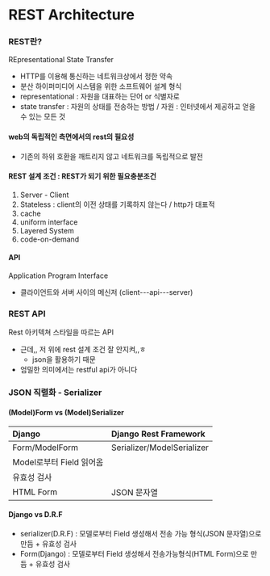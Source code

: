 # REST Architecture

### REST란?
REpresentational State Transfer
* HTTP를 이용해 통신하는 네트워크상에서 정한 약속
* 분산 하이퍼미디어 시스템을 위한 소프트웨어 설계 형식
* representational : 자원을 대표하는 단어 or 식별자로
* state transfer : 자원의 상태를 전송하는 방법  / 자원 : 인터넷에서 제공하고 얻을 수 있는 모든 것


#### web의 독립적인 측면에서의 rest의 필요성
* 기존의 하위 호환을 깨트리지 않고 네트워크를 독립적으로 발전

#### REST 설계 조건 : REST가 되기 위한 필요충분조건
1. Server - Client
2. Stateless : client의 이전 상태를 기록하지 않는다 / http가 대표적
3. cache
4. uniform interface
5. Layered System
6. code-on-demand

#### API 
Application Program Interface
* 클라이언트와 서버 사이의 메신저 (client---api---server)

### REST API
Rest 아키텍쳐 스타일을 따르는 API

* 근데,, 저 위에 rest 설계 조건 잘 안지켜,,ㅎ
    * json을 활용하기 때문
* 엄밀한 의미에서는 restful api가 아니다

### JSON 직렬화 - Serializer

#### (Model)Form vs (Model)Serializer

| Django | Django Rest Framework |
|:-------|:----------------------|
| Form/ModelForm | Serializer/ModelSerializer |
| Model로부터 Field 읽어옴 |
| 유효성 검사|
| HTML Form | JSON 문자열 |

#### Django vs D.R.F

* serializer(D.R.F) : 모델로부터 Field 생성해서 전송 가능 형식(JSON 문자열)으로 만듬 + 유효성 검사
* Form(Django) : 모델로부터 Field 생성해서 전송가능형식(HTML Form)으로 만듬 + 유효성 검사
